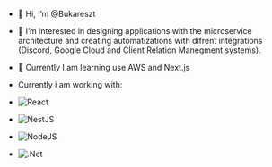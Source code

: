 - 👋 Hi, I’m @Bukareszt

- 👀 I’m interested in designing applications with the microservice architecture and creating automatizations with difrent integrations (Discord, Google Cloud
and Client Relation Manegment systems).
- :orange_book: Currently I am learning use AWS and Next.js
- Currently i am working with:
- ![React](https://img.shields.io/badge/react-%2320232a.svg?style=for-the-badge&logo=react&logoColor=%2361DAFB)
- ![NestJS](https://img.shields.io/badge/nestjs-%23E0234E.svg?style=for-the-badge&logo=nestjs&logoColor=white)
- ![NodeJS](https://img.shields.io/badge/node.js-6DA55F?style=for-the-badge&logo=node.js&logoColor=white)
- ![.Net](https://img.shields.io/badge/.NET-5C2D91?style=for-the-badge&logo=.net&logoColor=white)
